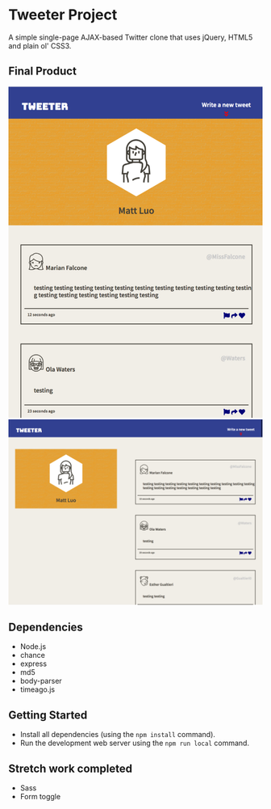 # Tweeter Project

A simple single-page AJAX-based Twitter clone that uses jQuery, HTML5 and plain ol' CSS3.

## Final Product

!["tweeter for smallscreen"](https://github.com/MattLuo90/tweeter/blob/master/docs/tweeter%20for%20smallscreen.jpg?raw=true)
!["tweeter for widescreen"](https://github.com/MattLuo90/tweeter/blob/master/docs/tweeter%20for%20widescreen.jpg?raw=true)

## Dependencies

- Node.js
- chance
- express
- md5
- body-parser
- timeago.js

## Getting Started

- Install all dependencies (using the `npm install` command).
- Run the development web server using the `npm run local` command.

## Stretch work completed
- Sass
- Form toggle


